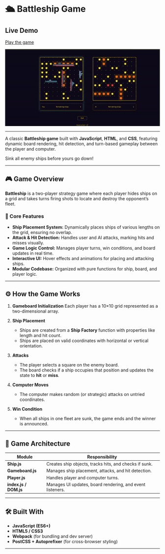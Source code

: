 # 🛳️ Battleship Game

## Live Demo
[Play the game](https://ruthzu.github.io/battleship)

![Project Screenshot](src/assets/images/screen-record.png)

---

A classic **Battleship game** built with **JavaScript**, **HTML**, and **CSS**, featuring dynamic board rendering, hit detection, and turn-based gameplay between the player and computer.

Sink all enemy ships before yours go down!

---

## 🎮 Game Overview

**Battleship** is a two-player strategy game where each player hides ships on a grid and takes turns firing shots to locate and destroy the opponent’s fleet.

### 🧩 Core Features

- **Ship Placement System:**
  Dynamically places ships of various lengths on the grid, ensuring no overlap.
- **Attack & Hit Detection:**
  Handles user and AI attacks, marking hits and misses visually.
- **Game Logic Control:**
  Manages player turns, win conditions, and board updates in real time.
- **Interactive UI:**
  Hover effects and animations for placing and attacking ships.
- **Modular Codebase:**
  Organized with pure functions for ship, board, and player logic.

---

## ⚙️ How the Game Works

1. **Gameboard Initialization**
   Each player has a 10×10 grid represented as a two-dimensional array.
2. **Ship Placement**

   - Ships are created from a **Ship Factory** function with properties like length and hit count.
   - Ships are placed on valid coordinates with horizontal or vertical orientation.

3. **Attacks**

   - The player selects a square on the enemy board.
   - The board checks if a ship occupies that position and updates the state to **hit** or **miss**.

4. **Computer Moves**

   - The computer makes random (or strategic) attacks on untried coordinates.

5. **Win Condition**

   - When all ships in one fleet are sunk, the game ends and the winner is announced.

---

## 🧠 Game Architecture

| Module                | Responsibility                                            |
| --------------------- | --------------------------------------------------------- |
| **Ship.js**           | Creates ship objects, tracks hits, and checks if sunk.    |
| **Gameboard.js**      | Manages ship placement, attacks, and hit detection.       |
| **Player.js**         | Handles player and computer turns.                        |
| **index.js / DOM.js** | Manages UI updates, board rendering, and event listeners. |

---

## 🛠️ Built With

- **JavaScript (ES6+)**
- **HTML5 / CSS3**
- **Webpack** (for bundling and dev server)
- **PostCSS + Autoprefixer** (for cross-browser styling)

---
